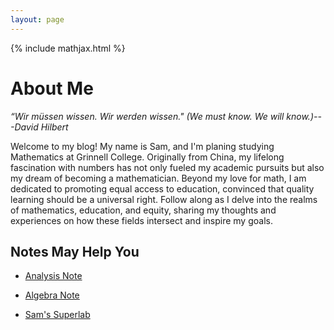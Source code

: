 ```yaml
---
layout: page
---
```

{% include mathjax.html %}

# About Me
*“Wir müssen wissen. Wir werden wissen." (We must know. We will know.)---David Hilbert*

Welcome to my blog! My name is Sam, and I'm planing studying Mathematics at Grinnell College. Originally from China, my lifelong fascination with numbers has not only fueled my academic pursuits but also my dream of becoming a mathematician. Beyond my love for math, I am dedicated to promoting equal access to education, convinced that quality learning should be a universal right. Follow along as I delve into the realms of mathematics, education, and equity, sharing my thoughts and experiences on how these fields intersect and inspire my goals.

## Notes May Help You
- [Analysis Note](https://github.com/Sam-superlab/Sam-superlab.github.io/blob/d6b544dc343cb26e8b606749fa5df09454ce7fb3/file/Analysis%20Note%20Math/main.pdf)

- [Algebra Note](https://github.com/Sam-superlab/Sam-superlab.github.io/blob/d6b544dc343cb26e8b606749fa5df09454ce7fb3/file/Algebra%20Note%20Math/main.pdf)

- [Sam's Superlab](https://ssr-web-sam.vercel.app/)



